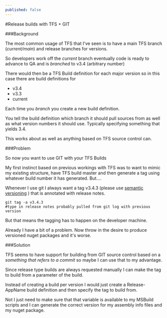 ```yaml
---
published: false
---
```


#Release builds with TFS + GIT

###Background 

The most common usage of TFS that I've seen is to have a main TFS branch (_current/main_) and release branches for versions.

So developers work off the _current_ branch eventually code is ready to advance to QA and is _branched_ to v3.4 (arbitrary number)

There would then be a TFS Build definition for each major version so in this case there are build definitions for 

* v3.4
* v3.3
* current

Each time you _branch_ you create a new build definition.

You tell the build definition which branch it should pull sources from as well as what version numbers it should use. Typically specifying something that yields 3.4.<BuildNumber>

This works about as well as anything based on TFS source control can. 

###Problem

So now you want to use GIT with your TFS Builds 

My first instinct based on previous workings with TFS was to want to mimic my existing structure, have TFS build master and then generate a tag using whatever build number it has generated. But....

Whenever I use git I always want a tag v3.4.3 (please use [semantic versioning](http://semver.org) ) that is annotated with release notes.

    git tag -a v3.4.3
    #type in release notes probably pulled from git log with previous version
    
 But that means the tagging has to happen on the developer machine.
 
Already I have a bit of a problem. Now throw in the desire to produce versioned nuget packages and it's worse.

###Solution 

TFS seems to have support for building from GIT source control based on a _something that refers to a commit_ so maybe I can use that to my advantage.

Since release type builds are always requested manually I can make the tag to build from a parameter of the build. 

Instead of creating a build per version I would just create a Release-AppName build definition and then specify the tag to build from. 

Not I just need to make sure that that variable is available to my MSBuild scripts and I can generate the correct version for my assembly info files and my nuget package.